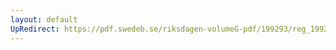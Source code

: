 ```yaml
---
layout: default
UpRedirect: https://pdf.swedeb.se/riksdagen-volumeG-pdf/199293/reg_199293/reg_199293_0201.pdf
---
```

